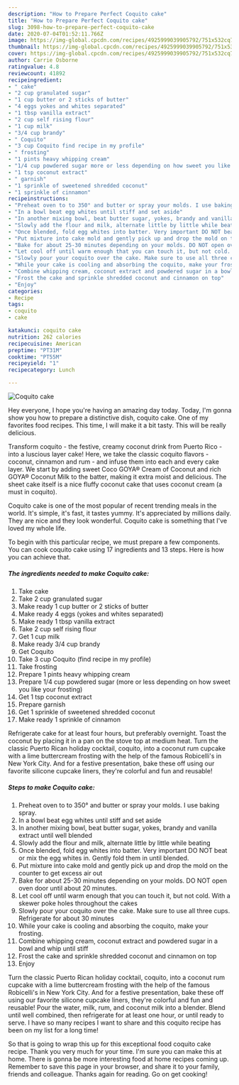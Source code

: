 ```yaml
---
description: "How to Prepare Perfect Coquito cake"
title: "How to Prepare Perfect Coquito cake"
slug: 3098-how-to-prepare-perfect-coquito-cake
date: 2020-07-04T01:52:11.766Z
image: https://img-global.cpcdn.com/recipes/4925999039905792/751x532cq70/coquito-cake-recipe-main-photo.jpg
thumbnail: https://img-global.cpcdn.com/recipes/4925999039905792/751x532cq70/coquito-cake-recipe-main-photo.jpg
cover: https://img-global.cpcdn.com/recipes/4925999039905792/751x532cq70/coquito-cake-recipe-main-photo.jpg
author: Carrie Osborne
ratingvalue: 4.8
reviewcount: 41892
recipeingredient:
- " cake"
- "2 cup granulated sugar"
- "1 cup butter or 2 sticks of butter"
- "4 eggs yokes and whites separated"
- "1 tbsp vanilla extract"
- "2 cup self rising flour"
- "1 cup milk"
- "3/4 cup brandy"
- " Coquito"
- "3 cup Coquito find recipe in my profile"
- " frosting"
- "1 pints heavy whipping cream"
- "1/4 cup powdered sugar more or less depending on how sweet you like your frosting"
- "1 tsp coconut extract"
- " garnish"
- "1 sprinkle of sweetened shredded coconut"
- "1 sprinkle of cinnamon"
recipeinstructions:
- "Preheat oven to to 350° and butter or spray your molds. I use baking spray."
- "In a bowl beat egg whites until stiff and set aside"
- "In another mixing bowl, beat butter sugar, yokes, brandy and vanilla extract until well blended"
- "Slowly add the flour and milk, alternate little by little while beating"
- "Once blended, fold egg whites into batter. Very important DO NOT beat or mix the egg whites in. Gently fold them in until blended."
- "Put mixture into cake mold and gently pick up and drop the mold on the counter to get excess air out"
- "Bake for about 25-30 minutes depending on your molds. DO NOT open oven door until about 20 minutes."
- "Let cool off until warm enough that you can touch it, but not cold. With a skewer poke holes throughout the cakes"
- "Slowly pour your coquito over the cake. Make sure to use all three cups. Refrigerate for about 30 minutes"
- "While your cake is cooling and absorbing the coquito, make your frosting."
- "Combine whipping cream, coconut extract and powdered sugar in a bowl and whip until stiff"
- "Frost the cake and sprinkle shredded coconut and cinnamon on top"
- "Enjoy"
categories:
- Recipe
tags:
- coquito
- cake

katakunci: coquito cake 
nutrition: 262 calories
recipecuisine: American
preptime: "PT31M"
cooktime: "PT55M"
recipeyield: "1"
recipecategory: Lunch

---
```



![Coquito cake](https://img-global.cpcdn.com/recipes/4925999039905792/751x532cq70/coquito-cake-recipe-main-photo.jpg)

Hey everyone, I hope you're having an amazing day today. Today, I'm gonna show you how to prepare a distinctive dish, coquito cake. One of my favorites food recipes. This time, I will make it a bit tasty. This will be really delicious.

Transform coquito - the festive, creamy coconut drink from Puerto Rico - into a luscious layer cake! Here, we take the classic coquito flavors - coconut, cinnamon and rum - and infuse them into each and every cake layer. We start by adding sweet Coco GOYA® Cream of Coconut and rich GOYA® Coconut Milk to the batter, making it extra moist and delicious. The sheet cake itself is a nice fluffy coconut cake that uses coconut cream (a must in coquito).

Coquito cake is one of the most popular of recent trending meals in the world. It's simple, it's fast, it tastes yummy. It's appreciated by millions daily. They are nice and they look wonderful. Coquito cake is something that I've loved my whole life.


To begin with this particular recipe, we must prepare a few components. You can cook coquito cake using 17 ingredients and 13 steps. Here is how you can achieve that.

<!--inarticleads1-->

##### The ingredients needed to make Coquito cake:

1. Take  cake
1. Take 2 cup granulated sugar
1. Make ready 1 cup butter or 2 sticks of butter
1. Make ready 4 eggs (yokes and whites separated)
1. Make ready 1 tbsp vanilla extract
1. Take 2 cup self rising flour
1. Get 1 cup milk
1. Make ready 3/4 cup brandy
1. Get  Coquito
1. Take 3 cup Coquito (find recipe in my profile)
1. Take  frosting
1. Prepare 1 pints heavy whipping cream
1. Prepare 1/4 cup powdered sugar (more or less depending on how sweet you like your frosting)
1. Get 1 tsp coconut extract
1. Prepare  garnish
1. Get 1 sprinkle of sweetened shredded coconut
1. Make ready 1 sprinkle of cinnamon


Refrigerate cake for at least four hours, but preferably overnight. Toast the coconut by placing it in a pan on the stove top at medium heat. Turn the classic Puerto Rican holiday cocktail, coquito, into a coconut rum cupcake with a lime buttercream frosting with the help of the famous Robicelli&#39;s in New York City. And for a festive presentation, bake these off using our favorite silicone cupcake liners, they&#39;re colorful and fun and reusable! 

<!--inarticleads2-->

##### Steps to make Coquito cake:

1. Preheat oven to to 350° and butter or spray your molds. I use baking spray.
1. In a bowl beat egg whites until stiff and set aside
1. In another mixing bowl, beat butter sugar, yokes, brandy and vanilla extract until well blended
1. Slowly add the flour and milk, alternate little by little while beating
1. Once blended, fold egg whites into batter. Very important DO NOT beat or mix the egg whites in. Gently fold them in until blended.
1. Put mixture into cake mold and gently pick up and drop the mold on the counter to get excess air out
1. Bake for about 25-30 minutes depending on your molds. DO NOT open oven door until about 20 minutes.
1. Let cool off until warm enough that you can touch it, but not cold. With a skewer poke holes throughout the cakes
1. Slowly pour your coquito over the cake. Make sure to use all three cups. Refrigerate for about 30 minutes
1. While your cake is cooling and absorbing the coquito, make your frosting.
1. Combine whipping cream, coconut extract and powdered sugar in a bowl and whip until stiff
1. Frost the cake and sprinkle shredded coconut and cinnamon on top
1. Enjoy


Turn the classic Puerto Rican holiday cocktail, coquito, into a coconut rum cupcake with a lime buttercream frosting with the help of the famous Robicelli&#39;s in New York City. And for a festive presentation, bake these off using our favorite silicone cupcake liners, they&#39;re colorful and fun and reusable! Pour the water, milk, rum, and coconut milk into a blender. Blend until well combined, then refrigerate for at least one hour, or until ready to serve. I have so many recipes I want to share and this coquito recipe has been on my list for a long time! 

So that is going to wrap this up for this exceptional food coquito cake recipe. Thank you very much for your time. I'm sure you can make this at home. There is gonna be more interesting food at home recipes coming up. Remember to save this page in your browser, and share it to your family, friends and colleague. Thanks again for reading. Go on get cooking!
